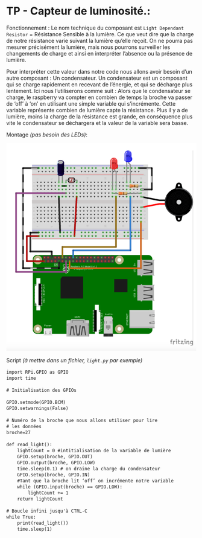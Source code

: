 # TP - Capteur de luminosité.:

Fonctionnement : 
Le nom technique du composant est `Light Dependant Resistor` = Résistance Sensible à la lumière. 
Ce que veut dire que la charge de notre résistance varie suivant la lumière qu’elle reçoit. On ne pourra pas mesurer précisément la lumière, mais nous pourrons surveiller les changements de charge et ainsi en interpréter l’absence ou la présence de lumière.

Pour interpréter cette valeur dans notre code nous allons avoir besoin d’un autre composant : Un condensateur.
Un condensateur est un composant qui se charge rapidement en recevant de l’énergie, et qui se décharge plus lentement.
Ici nous l’utiliserons comme suit :
Alors que le condensateur se charge, le raspberry va compter en combien de temps la broche va passer de ‘off’ à ‘on’ en utilisant une simple variable qui s’incrémente. Cette variable représente combien de lumière capte la résistance. Plus il y a de lumière, moins la charge de la résistance est grande, en conséquence plus vite le condensateur se déchargera et la valeur de la variable sera basse.

Montage *(pas besoin des LEDs)*: 

![](images/ldr.png)

Script *(à mettre dans un fichier, `light.py`  par exemple)*

```
import RPi.GPIO as GPIO
import time

# Initialisation des GPIOs

GPIO.setmode(GPIO.BCM)
GPIO.setwarnings(False)

# Numéro de la broche que nous allons utiliser pour lire 
# les données
broche=27

def read_light():
    lightCount = 0 #intitialisation de la variable de lumière
    GPIO.setup(broche, GPIO.OUT)
    GPIO.output(broche, GPIO.LOW)
    time.sleep(0.1) # on draine la charge du condensateur
    GPIO.setup(broche, GPIO.IN)
    #Tant que la broche lit ‘off’ on incrémente notre variable
    while (GPIO.input(broche) == GPIO.LOW):
        lightCount += 1
    return lightCount

# Boucle infini jusqu'à CTRL-C
while True:
    print(read_light())
    time.sleep(1)
```